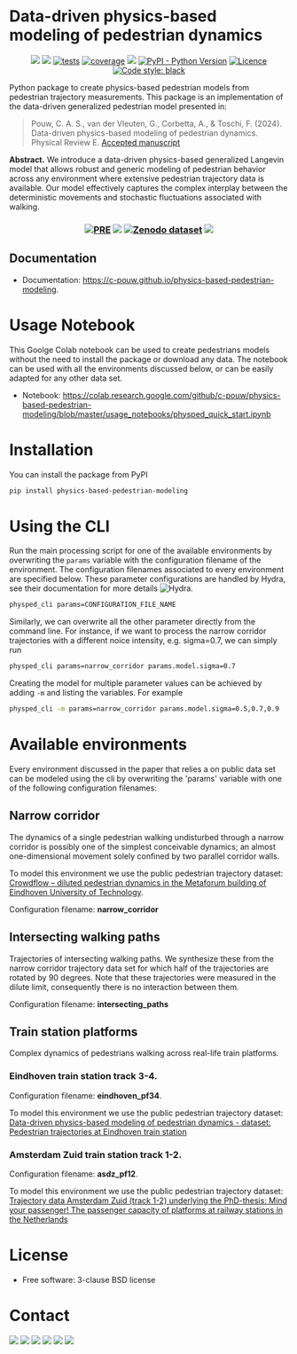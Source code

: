 # Data-driven physics-based modeling of pedestrian dynamics
<p align="center">
    <a href="https://github.com/c-pouw/physics-based-pedestrian-modeling/" alt="Repository">
	   <img src="https://img.shields.io/badge/GitHub-181717?style=flat&logo=github&logoColor=white" /></a>
    <a href="https://c-pouw.github.io/physics-based-pedestrian-modeling" alt="read-the-docs">
	   <img src="https://github.com/c-pouw/physics-based-pedestrian-modeling/actions/workflows/pages/pages-build-deployment/badge.svg" /></a>
	<!-- <a href="https://github.com/c-pouw/physics-based-pedestrian-modeling/actions/workflows/integration-tests.yaml" alt="Integration Tests"> -->
    <!--    <img src="https://github.com/c-pouw/physics-based-pedestrian-modeling/actions/workflows/integration-tests.yaml/badge.svg" /></a> -->
    <a href="https://c-pouw.github.io/physics-based-pedestrian-modeling/reports/junit/report.html?sort=result">
	   <img src="https://c-pouw.github.io/physics-based-pedestrian-modeling/reports/junit/tests-badge.svg?dummy=8484744" alt="tests" /></a>
    <a href="https://c-pouw.github.io/physics-based-pedestrian-modeling/reports/coverage/index.html?">
	   <img src="https://c-pouw.github.io/physics-based-pedestrian-modeling/reports/coverage/coverage-badge.svg?dummy=8484744" alt="coverage" /></a>
    <a href="https://pypi.python.org/pypi/physics-based-pedestrian-modeling" alt="pypi version">
       <img src="https://img.shields.io/pypi/v/physics-based-pedestrian-modeling.svg" /></a>
    <a href="#">
       <img src="https://img.shields.io/pypi/pyversions/physics-based-pedestrian-modeling" alt="PyPI - Python Version" /></a>
    <a href="https://opensource.org/licenses/BSD-3-Clause">
       <img src="https://img.shields.io/badge/License-BSD%203--Clause-orange.svg" alt="Licence" /></a>
    <a href="https://github.com/psf/black">
       <img src="https://img.shields.io/badge/code%20style-black-000000.svg" alt="Code style: black" /></a>
</p>

Python package to create physics-based pedestrian models from pedestrian trajectory measurements. This package is an implementation of the data-driven generalized pedestrian model presented in:

> Pouw, C. A. S., van der Vleuten, G., Corbetta, A., & Toschi, F. (2024). Data-driven physics-based modeling of pedestrian dynamics. Physical Review E. [Accepted manuscript](https://journals.aps.org/pre/accepted/ec075Ra2H081202d17c11029a2e965c33e4471521)

**Abstract.** We introduce a data-driven physics-based generalized
Langevin model that allows robust and generic modeling of pedestrian
behavior across any environment where extensive pedestrian trajectory
data is available. Our model effectively captures the complex
interplay between the deterministic movements and stochastic
fluctuations associated with walking.

<h3 align="center" style="vertical-align: middle;">
	<a href="https://journals.aps.org/pre/accepted/ec075Ra2H081202d17c11029a2e965c33e4471521">
	   <img src="https://img.shields.io/badge/PRE-Manuscript-b31b1b?style=for-the-badge" alt="PRE" /></a>
	<a href="https://github.com/c-pouw/physics-based-pedestrian-modeling/" alt="Repository"><img src="https://img.shields.io/badge/Github-Software-%23181717?style=for-the-badge" /></a>
    <a href="https://doi.org/10.5281/zenodo.13784588">
	   <img src="https://img.shields.io/badge/Zenodo-Dataset-%231682D4?style=for-the-badge" alt="Zenodo dataset"></a>
    <a href="https://colab.research.google.com/github/c-pouw/physics-based-pedestrian-modeling/blob/master/usage_notebooks/physped_quick_start.ipynb"><img src="https://img.shields.io/badge/Google_Colab-Demonstration-%23F9AB00?style=for-the-badge"></a>
</h3>

<!-- index.rst homepage end -->
## Documentation

* Documentation: https://c-pouw.github.io/physics-based-pedestrian-modeling.

<!-- index.rst usage start -->

# Usage Notebook
This Goolge Colab notebook can be used to create pedestrians models without the need to install the package or download any data. The notebook can be used with all the environments discussed below, or can be easily adapted for any other data set.

* Notebook: https://colab.research.google.com/github/c-pouw/physics-based-pedestrian-modeling/blob/master/usage_notebooks/physped_quick_start.ipynb

# Installation

You can install the package from PyPI

```bash
pip install physics-based-pedestrian-modeling
```

# Using the CLI
Run the main processing script for one of the available environments by overwriting the `params` variable with the configuration filename of the environment. The configuration filenames associated to every environment are specified below. These parameter configurations are handled by Hydra, see their documentation for more details ![Hydra](https://github.com/facebookresearch/hydra).

```bash
physped_cli params=CONFIGURATION_FILE_NAME
```

Similarly, we can overwrite all the other parameter directly from the command line. For instance, if we want to process the narrow corridor trajectories with a different noice intensity, e.g. sigma=0.7, we can simply run

```bash
physped_cli params=narrow_corridor params.model.sigma=0.7
```

Creating the model for multiple parameter values can be achieved by adding `-m` and listing the variables. For example

```bash
physped_cli -m params=narrow_corridor params.model.sigma=0.5,0.7,0.9
```

# Available environments

Every environment discussed in the paper that relies a on public data set can be modeled using the cli by overwriting the 'params' variable with one of the following configuration filenames:

## Narrow corridor
The dynamics of a single pedestrian walking undisturbed through a narrow corridor is possibly one of the simplest conceivable dynamics; an almost one-dimensional movement solely confined by two parallel corridor walls.

To model this environment we use the public pedestrian trajectory dataset: [Crowdflow – diluted pedestrian dynamics in the Metaforum building of Eindhoven University of Technology](https://data.4tu.nl/datasets/b8e30f8c-3931-4604-842a-77c7fb8ac3fc/1).

Configuration filename: **narrow_corridor**

## Intersecting walking paths
Trajectories of intersecting walking paths. We synthesize these from the narrow corridor trajectory data set for which half of the trajectories are rotated by 90 degrees. Note that these trajectories were measured in the dilute limit, consequently there is no interaction between them.

Configuration filename: **intersecting_paths**

## Train station platforms
Complex dynamics of pedestrians walking across real-life train platforms.

### Eindhoven train station track 3-4. 
Configuration filename: **eindhoven_pf34**.

To model this environment we use the public pedestrian trajectory dataset: [Data-driven physics-based modeling of pedestrian dynamics - dataset: Pedestrian trajectories at Eindhoven train station](https://doi.org/10.5281/zenodo.13784587)

### Amsterdam Zuid train station track 1-2. 
Configuration filename: **asdz_pf12**.

To model this environment we use the public pedestrian trajectory dataset: [Trajectory data Amsterdam Zuid (track 1-2) underlying the PhD-thesis: Mind your passenger! The passenger capacity of platforms at railway stations in the Netherlands](https://doi.org/10.4121/20683062)

<!-- index.rst usage end -->

# License
* Free software: 3-clause BSD license

# Contact
<p align="left">
	<a href="https://github.com/c-pouw" alt="Github-profile">
		<img src="https://img.shields.io/badge/Github-black?style=for-the-badge&logo=github&logoColor=white"/></a>
	<a href="mailto:c.a.s.pouw@tue.nl" alt="Email">
		<img src="https://img.shields.io/badge/Email-%230008a1?style=for-the-badge&logo=gmail&logoColor=white" /></a>
    <a href="https://www.linkedin.com/in/caspouw/" alt="LinkedIn">
	   <img src="https://img.shields.io/badge/LinkedIn-0A66C2?logo=linkedin&logoColor=fff&style=for-the-badge" /></a>
    <a href="https://scholar.google.com/citations?user=JoBuJXgAAAAJ&hl=nl&oi=ao" alt="Google Scholar Badge">
	   <img src="https://img.shields.io/badge/Google%20Scholar-4285F4?logo=googlescholar&logoColor=fff&style=for-the-badge" /></a>
    <a href="https://www.researchgate.net/profile/Caspar-Pouw-2" alt="ResearchGate">
	   <img src="https://img.shields.io/badge/ResearchGate-0CB?logo=researchgate&logoColor=fff&style=for-the-badge" /></a>
    <a href="https://orcid.org/0000-0002-3041-4533" alt="ORCID">
	   <img src="https://img.shields.io/badge/ORCID-A6CE39?logo=orcid&logoColor=fff&style=for-the-badge" /></a>
</p>
